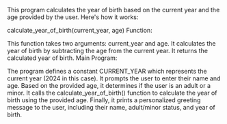 This program calculates the year of birth based on the current year and the age provided by the user. Here's how it works:

calculate_year_of_birth(current_year, age) Function:

This function takes two arguments: current_year and age.
It calculates the year of birth by subtracting the age from the current year.
It returns the calculated year of birth.
Main Program:

The program defines a constant CURRENT_YEAR which represents the current year (2024 in this case).
It prompts the user to enter their name and age.
Based on the provided age, it determines if the user is an adult or a minor.
It calls the calculate_year_of_birth() function to calculate the year of birth using the provided age.
Finally, it prints a personalized greeting message to the user, including their name, adult/minor status, and year of birth.
